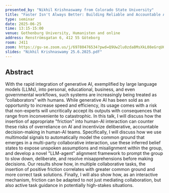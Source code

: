 ```yaml
---
presented_by: "Nikhil Krishnaswamy from Colorado State University"
title: "Faster Isn't Always Better: Building Reliable and Accountable AI Collaborators in the Age of LLMs"
type: seminar
date: 2025-06-25
time: 13:15-15:00
venue: Gothenburg University, Humanisten and online
address: Renströmsgatan 6, 412 55 Göteborg
room: J411
zoom: https://gu-se.zoom.us/j/69780476534?pwd=Q9Uw2lu0zda8MsXkL08eGrqU64DMpp.1
slides: "Nikhil Krishnaswamy 25.6.2025.pdf"
---
```


## Abstract

With the rapid integration of generative AI, exemplified by large language models (LLMs), into personal, educational, business, and even governmental workflows, such systems are increasingly being treated as “collaborators” with humans. While generative AI has been sold as an opportunity to increase speed and efficiency, its usage comes with a risk that non-experts will uncritically accept its outputs with consequences that range from inconveniente to catastrophic. In this talk, I will discuss how the insertion of appropriate "friction" into human-AI interaction can counter these risks of overreliance on AI and incentivize deliberative, accountable decision-making in human-AI teams. Specifically, I will discuss how we use multimodal signals to automatically model the common ground that emerges in a multi-party collaborative interaction, use these inferred belief states to expose unspoken assumptions and misalignment within the group, and develop a novel "LLM-agent" alignment framework to prompt the group to slow down, deliberate, and resolve misapprehensions before making decisions. Our results show how, in multiple collaborative tasks, the insertion of positive friction correlates with greater common ground and more correct task solutions. Finally, I will also show how, as an interactive mechanism, friction can be adapted to not just mediating collaboration, but also active task guidance in potentially high-stakes situations.
